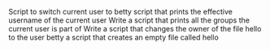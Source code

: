 Script to switch current user to betty
script that prints the effective username of the current user
Write a script that prints all the groups the current user is part of
Write a script that changes the owner of the file hello to the user betty
a script that creates an empty file called hello
